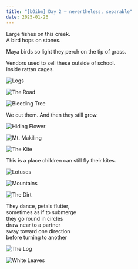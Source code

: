 ```yaml
---
title: "[bOibm] Day 2 — nevertheless, separable"
date: 2025-01-26
---
```


Large fishes on this creek.  
A bird hops on stones.

Maya birds so light they perch on the tip of grass.

Vendors used to sell these outside of school.  
Inside rattan cages.

![Logs](images/20250126-094735-bOibm-2-logs.jpg)

![The Road](images/20250126-094809-bOibm-2-the-road.jpg)

![Bleeding Tree](images/20250126-094841-bOibm-2-bleeding-tree.jpg)

We cut them. And then they still grow.

![Hiding Flower](images/20250126-095234-bOibm-2-hiding-flower.jpg)

![Mt. Makiling](images/20250126-101101-bOibm-2-mt-makiling.jpg)

![The Kite](images/20250126-101615-bOibm-2-the-kite.jpg)

This is a place children can still fly their kites.

![Lotuses](images/20250126-103454-bOibm-2-lotuses.jpg)

![Mountains](images/20250126-104238-bOibm-2-mountains.jpg)

![The Dirt](images/20250126-104431-bOibm-2-the-dirt.jpg)

They dance, petals flutter,  
sometimes as if to submerge  
they go round in circles  
draw near to a partner  
sway toward one direction  
before turning to another

![The Log](images/20250126-105040-bOibm-2-the-log.jpg)

![White Leaves](images/20250126-110302-bOibm-2-white-leaves.jpg)
